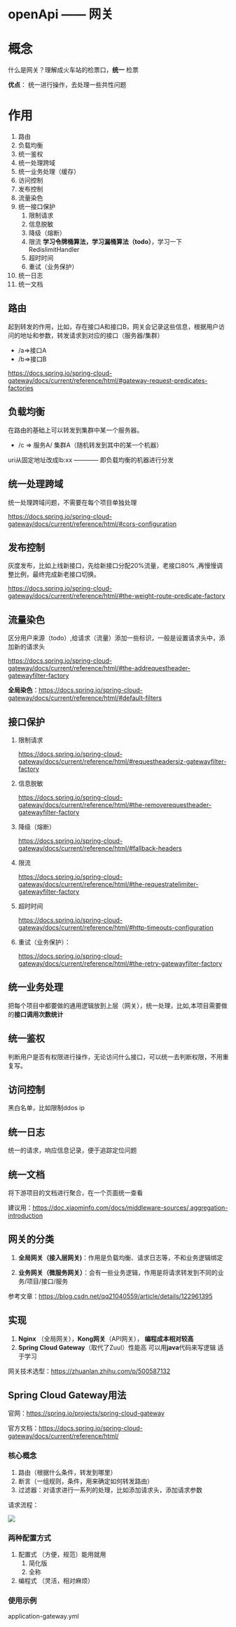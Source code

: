 # openApi —— 网关

# 概念

什么是网关？理解成火车站的检票口，**统一** 检票

**优点**： 统一进行操作，去处理一些共性问题

# 作用

1. 路由
2. 负载均衡
3. 统一鉴权
4. 统一处理跨域
5. 统一业务处理（缓存）
6. 访问控制
7. 发布控制
8. 流量染色
9. 统一接口保护
   1. 限制请求
   2. 信息脱敏
   3. 降级（熔断）
   4. 限流 **学习令牌桶算法，学习漏桶算法（todo）**，学习一下RedislimitHandler
   5. 超时时间
   6. 重试（业务保护）
10. 统一日志
11. 统一文档

## 路由

起到转发的作用，比如，存在接口A和接口B，网关会记录这些信息，根据用户访问的地址和参数，转发请求到对应的接口（服务器/集群）

* /a=>接口A
* /b=>接口B

https://docs.spring.io/spring-cloud-gateway/docs/current/reference/html/#gateway-request-predicates-factories

## 负载均衡

在路由的基础上可以转发到集群中某一个服务器。

* /c => 服务A/ 集群A（随机转发到其中的某一个机器）

uri从固定地址改成lb:xx  ———— 即负载均衡的机器进行分发

## 统一处理跨域

统一处理跨域问题，不需要在每个项目单独处理

https://docs.spring.io/spring-cloud-gateway/docs/current/reference/html/#cors-configuration

## 发布控制

灰度发布，比如上线新接口，先给新接口分配20%流量，老接口80% ,再慢慢调整比例，最终完成新老接口切换。

https://docs.spring.io/spring-cloud-gateway/docs/current/reference/html/#the-weight-route-predicate-factory

## 流量染色

区分用户来源（todo）,给请求（流量）添加一些标识，一般是设置请求头中，添加新的请求头

https://docs.spring.io/spring-cloud-gateway/docs/current/reference/html/#the-addrequestheader-gatewayfilter-factory

**全局染色**：https://docs.spring.io/spring-cloud-gateway/docs/current/reference/html/#default-filters

## 接口保护

1. 限制请求

   https://docs.spring.io/spring-cloud-gateway/docs/current/reference/html/#requestheadersiz-gatewayfilter-factory

2. 信息脱敏 

   https://docs.spring.io/spring-cloud-gateway/docs/current/reference/html/#the-removerequestheader-gatewayfilter-factory

3. 降级（熔断） 

   https://docs.spring.io/spring-cloud-gateway/docs/current/reference/html/#fallback-headers

4. 限流   

   https://docs.spring.io/spring-cloud-gateway/docs/current/reference/html/#the-requestratelimiter-gatewayfilter-factory

5. 超时时间

   https://docs.spring.io/spring-cloud-gateway/docs/current/reference/html/#http-timeouts-configuration 

6. 重试（业务保护）：

   https://docs.spring.io/spring-cloud-gateway/docs/current/reference/html/#the-retry-gatewayfilter-factory

## 统一业务处理

把每个项目中都要做的通用逻辑放到上层（网关），统一处理，比如,本项目需要做的**接口调用次数统计**

## 统一鉴权

判断用户是否有权限进行操作，无论访问什么接口，可以统一去判断权限，不用重复写。

## 访问控制

黑白名单，比如限制ddos ip

## 统一日志

统一的请求，响应信息记录，便于追踪定位问题

## 统一文档

将下游项目的文档进行聚合，在一个页面统一查看

建议用：https://doc.xiaominfo.com/docs/middleware-sources/,aggregation-introduction

## 网关的分类

1. **全局网关（接入层网关)**：作用是负载均衡、请求日志等，不和业务逻辑绑定

2. **业务网关（微服务网关）**：会有一些业务逻辑，作用是将请求转发到不同的业务/项目/接口/服务

参考文章：https://blog.csdn.net/qq21040559/article/details/122961395

## 实现

1. **Nginx** （全局网关），**Kong网关**（API网关），  **编程成本相对较高**
2. **Spring Cloud Gateway**（取代了Zuul）性能高 可以用**java**代码来写逻辑  适于学习
  
网关技术选型：https://zhuanlan.zhihu.com/p/500587132

## Spring Cloud Gateway用法

官网：https://spring.io/projects/spring-cloud-gateway

官方文档：https://docs.spring.io/spring-cloud-gateway/docs/current/reference/html/

### 核心概念

1. 路由（根据什么条件，转发到哪里）
2. 断言（一组规则，条件，用来确定如何转发路由）
3. 过滤器：对请求进行一系列的处理，比如添加请求头，添加请求参数

请求流程：
   
![](./images/Spring_Cloud_Gateway原理.png)

### 两种配置方式

1. 配置式 （方便，规范）能用就用
   1. 简化版
   2. 全称
2. 编程式 （灵活，相对麻烦）

### 使用示例

application-gateway.yml